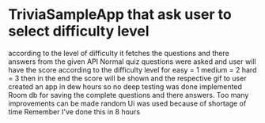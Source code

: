 # TriviaSampleApp that ask user to select difficulty level
according to the level of difficulty it fetches the questions and there answers from the given API
Normal quiz questions were asked and user will have the score according to the difficulty level 
for easy = 1
medium = 2
hard = 3
then in the end the score will be shown and the respective gif to user
created an app in dew hours so no deep testing was done 
implemented Room db for saving the complete questions and there answers.
Too many improvements can be made 
random Ui was used because of shortage of time 
Remember I've done this in 8 hours 
